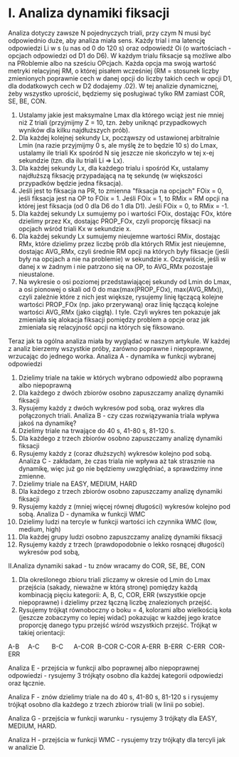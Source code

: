 # I. Analiza dynamiki fiksacji

Analiza dotyczy zawsze N pojednyczych triali, przy czym N musi być odpowiednio duże, aby analiza miała sens. Każdy trial i ma latencję odpowiedzi Li w s (u nas od 0 do 120 s) oraz odpowiedź Oi (o wartościach - opcjach odpowiedzi od D1 do D6). W każdym trialu fiksacje są możliwe albo na PRoblemie albo na sześciu OPcjach. Każda opcja ma swoją wartość metryki relacyjnej RM, o której pisałem wcześniej (RM = stosunek liczby zmienionych poprawnie cech w danej opcji do liczby takich cech w opcji D1, dla dodatkowych cech w D2 dodajemy .02). W tej analizie dynamicznej, żeby wszystko uprościć, będziemy się posługiwać tylko RM zamiast COR, SE, BE, CON.

1. Ustalamy jakie jest maksymalne Lmax dla którego wciąż jest nie mniej niż Z triali (przyjmijmy Z = 10, tzn. żeby uniknąć przypadkowych wyników dla kilku najdłuższych prób).
2. Dla każdej kolejnej sekundy Lx, począwszy od ustawionej arbitralnie Lmin (na razie przyjmijmy 0 s, ale myślę że to będzie 10 s) do Lmax, ustalamy ile triali Kx spośród N się jeszcze nie skończyło w tej x-ej sekundzie (tzn. dla ilu triali Li => Lx).
3. Dla każdej sekundy Lx, dla każdego trialu i spośród Kx, ustalamy najdłuższą fiksację przypadającą na tę sekundę (w większości przypadków będzie jedna fiksacja).
4. Jeśli jest to fiksacja na PR, to zmienna "fiksacja na opcjach" FOix = 0, jeśli fiksacja jest na OP to FOix = 1. Jeśli FOix = 1, to RMix = RM opcji na której jest fiksacja (od 0 dla D6 do 1 dla D1). Jeśli FOix = 0, to RMix = -1.
5. Dla każdej sekundy Lx sumujemy po i wartości FOix, dostając FOx, które dzielimy przez Kx, dostając PROP_FOx, czyli proporcję fiksacji na opcjach wśród triali Kx w sekundzie x.
6. Dla każdej sekundy Lx sumujemy nieujemne wartości RMix, dostając RMx, które dzielimy przez liczbę prób dla których RMix jest nieujemne, dostając AVG_RMx, czyli średnie RM opcji na których były fiksacje (jeśli były na opcjach a nie na problemie) w sekundzie x. Oczywiście, jeśli w danej x w żadnym i nie patrzono się na OP, to AVG_RMx pozostaje nieustalone. 
7. Na wykresie o osi poziomej przedstawiającej sekundy od Lmin do Lmax, a osi pionowej o skali od 0 do max(max(PROP_FOx), max(AVG_RMx)), czyli zależnie które z nich jest większe, rysujemy linię łączącą kolejne wartości PROP_FOx (np. jako przerywaną) oraz linię łączącą kolejne wartości AVG_RMx (jako ciągłą).
I tyle. Czyli wykres ten pokazuje jak zmieniała się alokacja fiksacji pomiędzy problem a opcje oraz jak zmieniała się relacyjność opcji na których się fiksowano. 

Teraz jak ta ogólna analiza miała by wyglądać w naszym artykule. W każdej z analiz bierzemy wszystkie próby, zarówno poprawne i niepoprawne, wrzucając do jednego worka.
Analiza A - dynamika w funkcji wybranej odpowiedzi
1. Dzielimy triale na takie w których wybrano odpowiedź albo poprawną albo niepoprawną
2. Dla każdego z dwóch zbiorów osobno zapuszczamy analizę dynamiki fiksacji
3. Rysujemy każdy z dwóch wykresów pod sobą, oraz wykres dla połączonych triali.
Analiza B - czy czas rozwiązywania triala wpływa jakoś na dynamikę?
1. Dzielimy triale na trwające do 40 s, 41-80 s, 81-120 s.
2. Dla każdego z trzech zbiorów osobno zapuszczamy analizę dynamiki fiksacji
3. Rysujemy każdy z (coraz dłuższych) wykresów kolejno pod sobą.
Analiza C - zakładam, że czas triala nie wpływa aż tak strasznie na dynamikę, więc już go nie będziemy uwzględniać, a sprawdzimy inne zmienne.
1. Dzielimy triale na EASY, MEDIUM, HARD
2. Dla każdego z trzech zbiorów osobno zapuszczamy analizę dynamiki fiksacji
3. Rysujemy każdy z (mniej więcej równej długości) wykresów kolejno pod sobą.
Analiza D - dynamika w funkcji WMC
1. Dzielimy ludzi na tercyle w funkcji wartości ich czynnika WMC (low, medium, high)
2. Dla każdej grupy ludzi osobno zapuszczamy analizę dynamiki fiksacji
3. Rysujemy każdy z trzech (prawdopodobnie o lekko rosnącej długości) wykresów pod sobą, 

II.Analiza dynamiki sakad - tu znów wracamy do COR, SE, BE, CON

1. Dla określonego zbioru triali zliczamy w okresie od Lmin do Lmax przejścia (sakady, nieważne w którą stronę) pomiędzy każdą kombinacją pięciu kategorii: A, B, C, COR, ERR (wszystkie opcje niepoprawne) i dzielimy przez łączną liczbę znalezionych przejść. 
2. Rysujemy trójkąt równoboczny o boku = 4, kolorami albo wielkością koła (jeszcze zobaczymy co lepiej widać) pokazując w każdej jego kratce proporcję danego typu przejść wśród wszystkich przejść. Trójkąt w takiej orientacji:

A-B     
A-C       B-C      
A-COR  B-COR C-COR
A-ERR  B-ERR  C-ERR  COR-ERR

Analiza E - przejścia w funkcji albo poprawnej albo niepoprawnej odpowiedzi - rysujemy 3 trójkąty osobno dla każdej kategorii odpowiedzi oraz łącznie.

Analiza F - znów dzielimy triale na do 40 s, 41-80 s, 81-120 s i rysujemy trójkąt osobno dla każdego z trzech zbiorów triali (w linii po sobie).

Analiza G - przejścia w funkcji warunku - rysujemy 3 trójkąty dla EASY, MEDIUM, HARD.

Analiza H - przejścia w funkcji WMC - rysujemy trzy trójkąty dla tercyli jak w analizie D.
